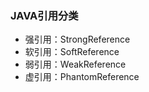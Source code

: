 ### JAVA引用分类 ###
+ 强引用：StrongReference
+ 软引用：SoftReference
+ 弱引用：WeakReference
+ 虚引用：PhantomReference